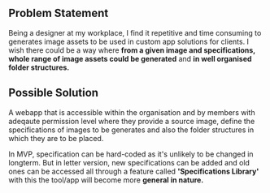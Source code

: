 ## Problem Statement
Being a designer at my workplace, I find it repetitive and time consuming to generates image assets to be used in custom app solutions for clients. I wish there could be a way where **from a given image and specifications, whole range of image assets could be generated** and **in well organised folder structures.**

## Possible Solution
A webapp that is accessible within the organisation and by members with adeqaute permission level where they provide a source image, define the specifications of images to be generates and also the folder structures in which they are to be placed.

In MVP, specification can be hard-coded as it's unlikely to be changed in longterm. But in letter version, new specifications can be added and old ones can be accessed all through a feature called **'Specifications Library'** with this the tool/app will become more **general in nature.**